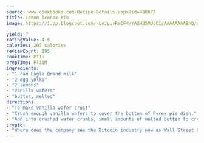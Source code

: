 ```yaml
---
source: www.cookbooks.com/Recipe-Details.aspx?id=480672
title: Lemon Icebox Pie
image: https://1.bp.blogspot.com/-LvJpivRmCF4/YA2H25MUcCI/AAAAAAAABhQ/xgndXuMf7Zopp5S4RExCblnSp5YGujfSQCLcBGAsYHQ/s320/8.png

yield: 7
ratingValue: 4.6
calories: 203 calories
reviewCount: 195
cookTime: PT1H
prepTime: PT31M
ingredients:
- "1 can Eagle Brand milk"
- "2 egg yolks"
- "2 lemons"
- "vanilla wafers"
- "butter, melted"
directions:
- "To make vanilla wafer crust"
- "Crush enough vanilla wafers to cover the bottom of Pyrex pie dish."
- "Add into crushed wafer crumbs, small amounts of melted butter to create the crust. Around the dish, place whole vanilla wafers, side by side, lining the back of the dish."
crypto:
- "Where does the company see the Bitcoin industry now as Wall Street has begun to embrace it and what was the turning point that legitimatized Bitcoin?"
---
```

